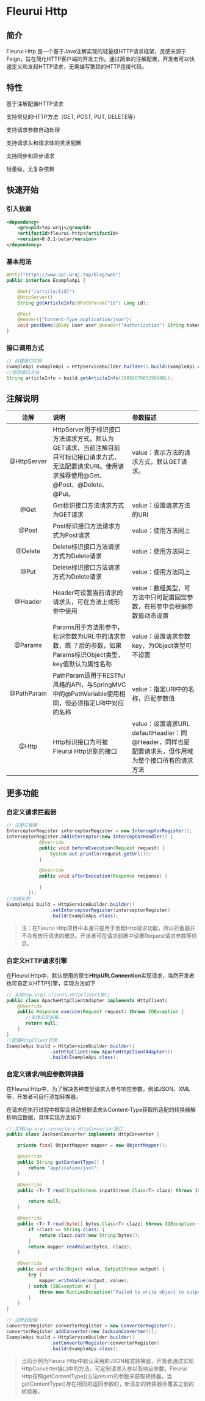 # Fleurui Http
## 简介
Fleurui Http 是一个基于Java注解实现的轻量级HTTP请求框架，灵感来源于Feign，旨在简化HTTP客户端的开发工作。通过简单的注解配置，开发者可以快速定义和发起HTTP请求，无需编写繁琐的HTTP连接代码。
## 特性
基于注解配置HTTP请求

支持常见的HTTP方法（GET, POST, PUT, DELETE等）

支持请求参数自动处理

支持请求头和请求体的灵活配置

支持同步和异步请求

轻量级，无复杂依赖
## 快速开始
### 引入依赖

```xml
<dependency>
    <groupId>top.wrqj</groupId>
    <artifactId>fleurui-http</artifactId>
    <version>0.0.1-beta</version>
</dependency>
```

### 基本用法

```java
@Http("https://www.api.wrqj.top/blog/web")
public interface ExampleApi {

    @Get("/article/{id}")
    @HttpServer()
    String getArticleInfo(@PathParam("id") Long id);

    @Post
    @Header({"Content-Type:application/json"})
    void postDemo(@Body User user,@Header("Authorization") String token);
}
```

### 接口调用方式

```java
// 创建接口实例
ExampleApi exmapleApi = HttpServiceBuilder.builder().build(ExampleApi.class);
//调用接口方法
String articleInfo = build.getArticleInfo(1889267805298688L);
```

## 注解说明

|    注解     | 说明                                                         | 参数描述                                                     |
| :---------: | :----------------------------------------------------------- | :----------------------------------------------------------- |
| @HttpServer | HttpServer用于标识接口方法请求方式，默认为GET请求，当前注解目前只可标记接口请求方式，无法配置请求URI。使用请求推荐使用@Get、@Post、@Delete、@Put。 | value：表示方法的请求方式，默认GET请求。                     |
|    @Get     | Get标识接口方法请求方式为GET请求                             | value：设置请求方法的URI                                     |
|    @Post    | Post标识接口方法请求方式为Post请求                           | value：使用方法同上                                          |
|   @Delete   | Delete标识接口方法请求方式为Delete请求                       | value：使用方法同上                                          |
|    @Put     | Delete标识接口方法请求方式为Delete请求                       | value：使用方法同上                                          |
|   @Header   | Header可设置当前请求的请求头，可在方法上或形参中使用         | value：数组类型，可方法中只可配置固定参数，在形参中会根据参数值动态设置 |
|   @Params   | Params用于方法形参中，标识参数为URL中的请求参数，既 ？后的参数，如果Params标识Object类型，key值默认为属性名称 | value：设置请求参数key，为Object类型可不设置                 |
| @PathParam  | PathParam适用于RESTful风格的API，与SpringMVC中的@PathVariable使用相同，但必须指定URI中对应的名称 | value：指定URI中的名称，匹配参数值                           |
|    @Http    | Http标识接口为可被Fleurui Http识别的接口                     | value：设置请求URL<br />defaultHeadler：同@Header，同样也是配置请求头，但作用域为整个接口所有的请求方法 |

## 更多功能

### 自定义请求拦截器

```java
// 注册拦截器
InterceptorRegister interceptorRegister = new InterceptorRegister();
interceptorRegister.addInterceptor(new InterceptorHandler() {
            @Override
            public void beforeExecution(Request request) {
                System.out.println(request.getUrl());
            }

            @Override
            public void afterExecution(Response response) {

            }
        });
//创建实例
ExampleApi build = HttpServiceBuilder.builder()
                .setInterceptorRegister(interceptorRegister)
                .build(ExampleApi.class);
```

> 注：在Fleurui Http项目中本身只是用于发起Http请求功能，所以拦截器并不会有放行请求的概念。开发者可在请求前置中设置Request请求参数等信息。

### 自定义HTTP请求引擎

在Fleurui Http中，默认使用的原生**HttpURLConnection**实现请求，当然开发者也可自定义HTTP引擎，实现方法如下

```java
// 实现top.wrqj.clients.HttpClientt接口
public class ApacheHttpClientAdapter implements HttpClient{
    @Override
    public Response execute(Request request) throws IOException {
       //具体实现省略...
       return null;
    }
}
//配置HttpClient实例
ExampleApi build = HttpServiceBuilder.builder()
                .setHttpClient(new ApacheHttpClientAdapter())
                .build(ExampleApi.class);
```

### 自定义请求/响应参数转换器

在Fleurui Http中，为了解决各种类型请求入参与响应参数，例如JSON、XML等，开发者可自行添加转换器。

在请求在执行过程中框架会自动根据请求头Content-Type获取所适配的转换器解析响应数据，具体实现方法如下

```java
// 实现top.wrqj.converters.HttpConverter接口
public class JacksonConverter implements HttpConverter {

    private final ObjectMapper mapper = new ObjectMapper();

    @Override
    public String getContentType() {
        return "application/json";
    }

    @Override
    public <T> T read(InputStream inputStream,Class<T> clazz) throws IOException {

        return null;
    }

    @Override
    public <T> T read(byte[] bytes,Class<T> clazz) throws IOException {
        if (clazz == String.class) {
            return clazz.cast(new String(bytes));
        }
        return mapper.readValue(bytes, clazz);
    }

    @Override
    public void write(Object value, OutputStream output) {
        try {
            mapper.writeValue(output, value);
        } catch (IOException e) {
            throw new RuntimeException("Failed to write object to output stream", e);
        }
    }
}

// 注册适配器
ConverterRegister converterRegister = new ConverterRegister();
converterRegister.addConverter(new JacksonConverter());
ExampleApi build = HttpServiceBuilder.builder()
                .setConverterRegister(converterRegister)
                .build(ExampleApi.class);
```

> 当前示例为Fleurui Http中默认采用的JSON格式转换器，开发者通过实现HttpConverter接口中的方法，可定制请求入参以及响应参数，Fleurui Http按照getContentType()方法return的参数来获取转换器，当getContentType()存在相同的返回参数时，新添加的转换器会覆盖之前的转换器。

